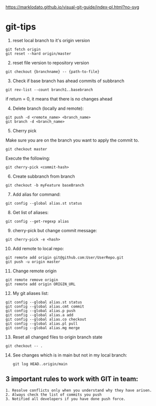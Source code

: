 https://marklodato.github.io/visual-git-guide/index-pl.html?no-svg

# git-tips

1. reset local branch to it's origin version
```
git fetch origin
git reset --hard origin/master
```

2. reset file version to repository version

```
git checkout {branchname} -- {path-to-file}
```


3. Check if base branch has ahead commits of subbranch

```
git rev-list --count branch1..basebranch
```

if return = 0, it means that there is no changes ahead


4. Delete branch (locally and remote): 

```
git push -d <remote_name> <branch_name>
git branch -d <branch_name>
```

5. Cherry pick

Make sure you are on the branch you want to apply the commit to.
```
git checkout master
```

Execute the following:
```
git cherry-pick <commit-hash>
```

6. Create subbranch from branch

```
git checkout -b myFeature baseBranch
```

7. Add alias for command: 

```
git config --global alias.st status
```

8. Get list of aliases: 

```
git config --get-regexp alias
```

9. cherry-pick but change commit message: 

```
git cherry-pick -e <hash>
```

10. Add remote to local repo: 

```
git remote add origin git@github.com:User/UserRepo.git
git push -u origin master
```

11. Change remote origin

```
git remote remove origin
git remote add origin ORIGIN_URL
```

12. My git aliases list:

```
git config --global alias.st status
git config --global alias.cmt commit
git config --global alias.p push
git config --global alias.a add
git config --global alias.co checkout
git config --global alias.pl pull
git config --global alias.mg merge
```

13. Reset all changed files to origin branch state

```
git checkout -- .
```

14. See changes which is in main but not in my local branch:
    ```
    git log HEAD..origin/main
    ```
## 3 important rules to work with GIT in team: 
```
1. Resolve conflicts only when you understand why they have arisen.
2. Always check the list of commits you push
3. Notified all developers if you have done push force.
```


